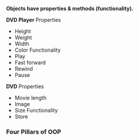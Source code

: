 **Objects have properties & methods (functionality).**

**DVD Player**
Properties
* Height
* Weight
* Width
* Color
Functionality
* Play
* Fast forward
* Rewind
* Pause

**DVD** 
Properties
* Movie length
* Image
* Size
Functionality
* Store

### Four Pillars of OOP 